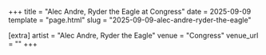 +++
title = "Alec Andre, Ryder the Eagle at Congress"
date = 2025-09-09
template = "page.html"
slug = "2025-09-09-alec-andre-ryder-the-eagle"

[extra]
artist = "Alec Andre, Ryder the Eagle"
venue = "Congress"
venue_url = ""
+++
